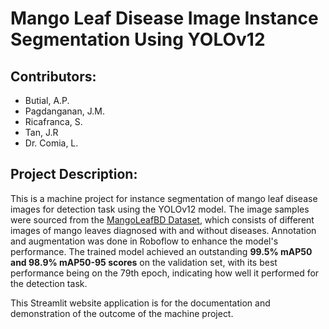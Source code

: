 # Mango Leaf Disease Image Instance Segmentation Using YOLOv12
## Contributors:
* Butial, A.P.
* Pagdanganan, J.M.
* Ricafranca, S.
* Tan, J.R
* Dr. Comia, L.
## Project Description:
This is a machine project for instance segmentation of mango leaf disease images for detection task using the YOLOv12 model. 
The image samples were sourced from the [MangoLeafBD Dataset](https://data.mendeley.com/datasets/hxsnvwty3r/1), which consists of 
different images of mango leaves diagnosed with and without diseases. Annotation and augmentation was done in Roboflow to enhance 
the model's performance. The trained model achieved an outstanding **99.5% mAP50 and 98.9% mAP50-95 scores** on the validation set, with its best performance being on the 79th epoch, indicating how well it performed for the detection task.

This Streamlit website application is for the documentation and demonstration of the outcome of the machine project.